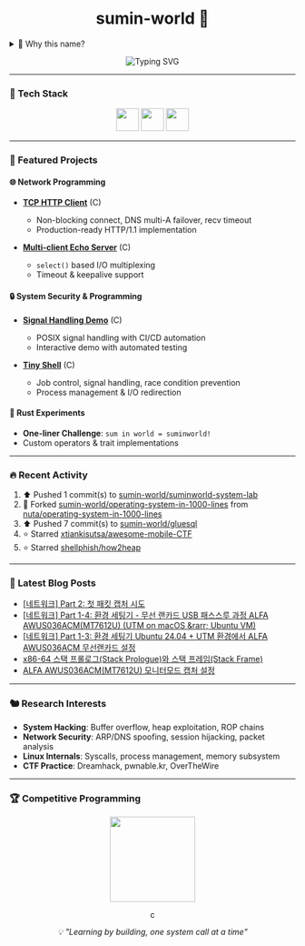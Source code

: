 <h1 align="center">sumin-world 🦀</h1>

<details>
<summary>🤔 Why this name?</summary>

```rust
use std::ops::BitOr;

struct S(&'static str);

impl BitOr for S {
    type Output = String;
    fn bitor(self, rhs: Self) -> Self::Output {
        format!("{} in {}!", self.0, rhs.0)
    }
}

fn main() {
    println!("{}", S("sum") | S("world"));
}
```

*Sometimes the answer is in the code itself* ✨
</details>

<p align="center">
  <img src="https://readme-typing-svg.demolab.com?font=Share+Tech+Mono&weight=700&size=24&pause=1200&color=00F5FF&center=true&vCenter=true&width=650&lines=C+%26+Rust+System+Programming;Linux+Kernel+%26+Security+Research" alt="Typing SVG" />
</p>

---

### 🔧 Tech Stack

<p align="center">
  <img src="https://cdn.jsdelivr.net/gh/devicons/devicon/icons/c/c-original.svg" width="40" height="40"/>
  <img src="https://cdn.jsdelivr.net/gh/devicons/devicon/icons/rust/rust-original.svg" width="40" height="40"/>
  <img src="https://cdn.jsdelivr.net/gh/devicons/devicon/icons/linux/linux-original.svg" width="40" height="40"/>
</p>

---

### 🚀 Featured Projects

#### 🌐 Network Programming
- **[TCP HTTP Client](https://github.com/sumin-world/suminworld-system-lab/tree/main/network/basics)** (C)
  - Non-blocking connect, DNS multi-A failover, recv timeout
  - Production-ready HTTP/1.1 implementation

- **[Multi-client Echo Server](https://github.com/sumin-world/suminworld-system-lab/tree/main/network/echo_server)** (C)
  - `select()` based I/O multiplexing
  - Timeout & keepalive support

#### 🔒 System Security & Programming
- **[Signal Handling Demo](https://github.com/sumin-world/suminworld-system-lab/tree/main/signal-demo)** (C)
  - POSIX signal handling with CI/CD automation
  - Interactive demo with automated testing

- **[Tiny Shell](https://github.com/sumin-world/suminworld-system-lab/tree/main/tinyshell)** (C)
  - Job control, signal handling, race condition prevention
  - Process management & I/O redirection

#### 🦀 Rust Experiments
- **One-liner Challenge**: `sum in world = suminworld!`
- Custom operators & trait implementations

---

### 🔥 Recent Activity

<!--RECENT_ACTIVITY:start-->
1. ⬆️ Pushed 1 commit(s) to [sumin-world/suminworld-system-lab](https://github.com/sumin-world/suminworld-system-lab)<br>
2. 🔱 Forked [sumin-world/operating-system-in-1000-lines](https://github.com/sumin-world/operating-system-in-1000-lines) from [nuta/operating-system-in-1000-lines](https://github.com/nuta/operating-system-in-1000-lines)<br>
3. ⬆️ Pushed 7 commit(s) to [sumin-world/gluesql](https://github.com/sumin-world/gluesql)<br>
4. ⭐ Starred [xtiankisutsa/awesome-mobile-CTF](https://github.com/xtiankisutsa/awesome-mobile-CTF)<br>
5. ⭐ Starred [shellphish/how2heap](https://github.com/shellphish/how2heap)<br>
<!--RECENT_ACTIVITY:end-->

---

### 📝 Latest Blog Posts

<!-- BLOG-POST-LIST:START -->
- [[네트워크] Part 2: 첫 패킷 캡처 시도](https://suminworld.tistory.com/27)
- [[네트워크] Part 1-4: 환경 세팅기 - 무선 랜카드 USB 패스스루 과정 ALFA AWUS036ACM&lpar;MT7612U&rpar; &lpar;UTM on macOS &amp;rarr; Ubuntu VM&rpar;](https://suminworld.tistory.com/26)
- [[네트워크] Part 1-3: 환경 세팅기 Ubuntu 24.04 + UTM 환경에서 ALFA AWUS036ACM 무선랜카드 설정](https://suminworld.tistory.com/25)
- [x86-64 스택 프롤로그&lpar;Stack Prologue&rpar;와 스택 프레임&lpar;Stack Frame&rpar;](https://suminworld.tistory.com/24)
- [ALFA AWUS036ACM&lpar;MT7612U&rpar; 모니터모드 캡처 설정](https://suminworld.tistory.com/23)
<!-- BLOG-POST-LIST:END -->

---

### 🐿️ Research Interests

- **System Hacking**: Buffer overflow, heap exploitation, ROP chains
- **Network Security**: ARP/DNS spoofing, session hijacking, packet analysis
- **Linux Internals**: Syscalls, process management, memory subsystem
- **CTF Practice**: Dreamhack, pwnable.kr, OverTheWire

---

### 🏆 Competitive Programming

<p align="center">
  <a href="https://solved.ac/bettermonde/">
    <img src="http://mazassumnida.wtf/api/v2/generate_badge?boj=bettermonde" height="150"/>
  </a>
</p>

<p align="center">
  <img src="https://komarev.com/ghpvc/?username=sumin-world&label=count" alt="count" height="16" />
</p>

<p align="center">
  <i>💡 "Learning by building, one system call at a time"</i>
</p>
